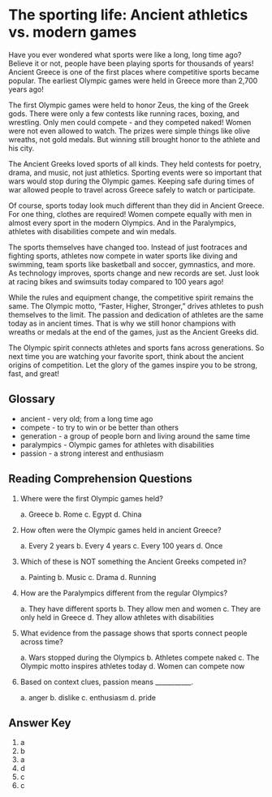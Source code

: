 # The sporting life: Ancient athletics vs. modern games

Have you ever wondered what sports were like a long, long time ago? Believe it or not, people have been playing sports for thousands of years! Ancient Greece is one of the first places where competitive sports became popular. The earliest Olympic games were held in Greece more than 2,700 years ago!

The first Olympic games were held to honor Zeus, the king of the Greek gods. There were only a few contests like running races, boxing, and wrestling. Only men could compete - and they competed naked! Women were not even allowed to watch. The prizes were simple things like olive wreaths, not gold medals. But winning still brought honor to the athlete and his city.

The Ancient Greeks loved sports of all kinds. They held contests for poetry, drama, and music, not just athletics. Sporting events were so important that wars would stop during the Olympic games. Keeping safe during times of war allowed people to travel across Greece safely to watch or participate.

Of course, sports today look much different than they did in Ancient Greece. For one thing, clothes are required! Women compete equally with men in almost every sport in the modern Olympics. And in the Paralympics, athletes with disabilities compete and win medals.

The sports themselves have changed too. Instead of just footraces and fighting sports, athletes now compete in water sports like diving and swimming, team sports like basketball and soccer, gymnastics, and more. As technology improves, sports change and new records are set. Just look at racing bikes and swimsuits today compared to 100 years ago!

While the rules and equipment change, the competitive spirit remains the same. The Olympic motto, “Faster, Higher, Stronger,” drives athletes to push themselves to the limit. The passion and dedication of athletes are the same today as in ancient times. That is why we still honor champions with wreaths or medals at the end of the games, just as the Ancient Greeks did.

The Olympic spirit connects athletes and sports fans across generations. So next time you are watching your favorite sport, think about the ancient origins of competition. Let the glory of the games inspire you to be strong, fast, and great!

## Glossary

- ancient - very old; from a long time ago
- compete - to try to win or be better than others
- generation - a group of people born and living around the same time
- paralympics - Olympic games for athletes with disabilities
- passion - a strong interest and enthusiasm

## Reading Comprehension Questions

1. Where were the first Olympic games held?

   a. Greece
   b. Rome
   c. Egypt
   d. China

2. How often were the Olympic games held in ancient Greece?

   a. Every 2 years
   b. Every 4 years
   c. Every 100 years
   d. Once

3. Which of these is NOT something the Ancient Greeks competed in?

   a. Painting
   b. Music
   c. Drama
   d. Running

4. How are the Paralympics different from the regular Olympics?

   a. They have different sports
   b. They allow men and women
   c. They are only held in Greece
   d. They allow athletes with disabilities

5. What evidence from the passage shows that sports connect people across time?

   a. Wars stopped during the Olympics
   b. Athletes compete naked
   c. The Olympic motto inspires athletes today
   d. Women can compete now

6. Based on context clues, passion means ___________.

   a. anger
   b. dislike
   c. enthusiasm
   d. pride

## Answer Key

1. a
2. b  
3. a
4. d
5. c
6. c
